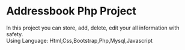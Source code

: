 # Addressbook Php Project
In this project you can store, add, delete, edit your all information with safety.</br>
Using Language: Html,Css,Bootstrap,Php,Mysql,Javascript
